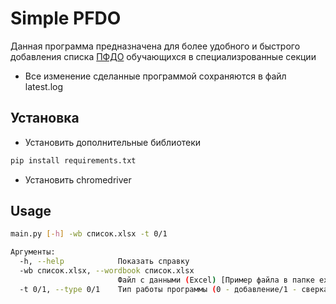 # Simple PFDO

Данная программа предназначена для более удобного и быстрого добавления списка [ПФДО](https://yar.pfdo.ru/) обучающихся в cпециализрованные секции

- Все изменение сделанные программой сохраняются в файл latest.log

## Установка

- Установить дополнительные библиотеки

```bash
pip install requirements.txt
```

- Установить chromedriver

## Usage

```bash
main.py [-h] -wb список.xlsx -t 0/1

Аргументы:
  -h, --help            Показать справку
  -wb список.xlsx, --wordbook список.xlsx
                        Файл с данными (Excel) [Пример файла в папке example]
  -t 0/1, --type 0/1    Тип работы программы (0 - добавление/1 - сверка)

```
